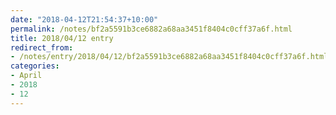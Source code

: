 ```yaml
---
date: "2018-04-12T21:54:37+10:00"
permalink: /notes/bf2a5591b3ce6882a68aa3451f8404c0cff37a6f.html
title: 2018/04/12 entry
redirect_from:
- /notes/entry/2018/04/12/bf2a5591b3ce6882a68aa3451f8404c0cff37a6f.html
categories:
- April
- 2018
- 12
---
```

